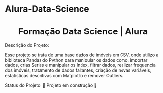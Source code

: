 # Alura-Data-Science
<h1 align ="center"> Formação Data Science | Alura </h1>

Descrição do Projeto:

Esse projeto se trata de uma base dados de imóveis em CSV, onde utilizo a biblioteca Pandas do Python para manipular os dados como, importar dados, crias Series e
manipular os Index, filtrar dados, realizar frequencia dos imóveis, tratamento de dados faltantes, criação de novas variáveis, estatísticas descritivas com Matplotlib e
remover Outliers.

Status do Projeto: 
:construction: Projeto em construção :construction:

